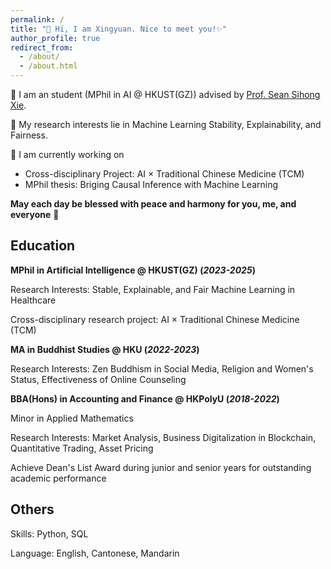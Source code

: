```yaml
---
permalink: /
title: "👋 Hi, I am Xingyuan. Nice to meet you!✨"
author_profile: true
redirect_from: 
  - /about/
  - /about.html
---
```



🤖 I am an student (MPhil in AI @ HKUST(GZ)) advised by [Prof. Sean Sihong Xie](https://facultyprofiles.hkust-gz.edu.cn/faculty-personal-page/XIE-Sihong/sihongxie).
  

🌱 My research interests lie in Machine Learning Stability, Explainability, and Fairness.  
  

📝 I am currently working on
- Cross-disciplinary Project: AI × Traditional Chinese Medicine (TCM)
- MPhil thesis: Briging Causal Inference with Machine Learning  
  

**May each day be blessed with peace and harmony for you, me, and everyone** 🙏  


Education
------
**MPhil in Artificial Intelligence @ HKUST(GZ) (_2023-2025_)**

Research Interests: Stable, Explainable, and Fair Machine Learning in Healthcare

Cross-disciplinary research project: AI × Traditional Chinese Medicine (TCM)

**MA in Buddhist Studies @ HKU (_2022-2023_)**

Research Interests: Zen Buddhism in Social Media, Religion and Women's Status, Effectiveness of Online Counseling

**BBA(Hons) in Accounting and Finance @ HKPolyU (_2018-2022_)**

Minor in Applied Mathematics

Research Interests: Market Analysis, Business Digitalization in Blockchain, Quantitative Trading, Asset Pricing

Achieve Dean's List Award during junior and senior years for outstanding academic performance

Others
------
Skills: Python, SQL

Language: English, Cantonese, Mandarin
